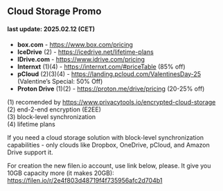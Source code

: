 ## Cloud Storage Promo 
#### last update: 2025.02.12 (CET)

- **box.com** - https://www.box.com/pricing
- **IceDrive** (2) - https://icedrive.net/lifetime-plans
- **IDrive.com** - https://www.idrive.com/pricing
- **Internxt** (1)(4) - https://internxt.com/#priceTable (85% off)
- **pCloud** (2)(3)(4) - https://landing.pcloud.com/ValentinesDay-25 (Valentine’s Special: 50% Off)
- **Proton Drive** (1)(2) - https://proton.me/drive/pricing (20-25% off)

(1) recomended by https://www.privacytools.io/encrypted-cloud-storage  
(2) end-2-end encryption (E2EE)  
(3) block-level synchronization  
(4) lifetime plans

If you need a cloud storage solution with block-level synchronization capabilities - only clouds like Dropbox, OneDrive, pCloud, and Amazon Drive support it. 

For creation the new filen.io account, use link below, please. It give you 10GB capacity more (it makes 20GB):  
https://filen.io/r/2e4f803d48719f4f735956afc2d704b1
